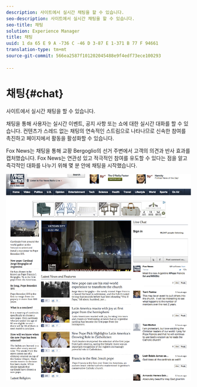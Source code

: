```yaml
---
description: 사이트에서 실시간 채팅을 할 수 있습니다.
seo-description: 사이트에서 실시간 채팅을 할 수 있습니다.
seo-title: 채팅
solution: Experience Manager
title: 채팅
uuid: 1 da 65 E 9 A -736 C -46 D 3-87 E 1-371 B 77 F 94661
translation-type: tm+mt
source-git-commit: 566ea2587f101202045488e9f4edf73ece100293

---
```



# 채팅{#chat}

사이트에서 실시간 채팅을 할 수 있습니다.

채팅을 통해 사용자는 실시간 이벤트, 공지 사항 또는 쇼에 대한 실시간 대화를 할 수 있습니다. 컨텐츠가 스레드 없는 채팅의 연속적인 스트림으로 나타나므로 신속한 참여를 촉진하고 페이지에서 활동을 활성화할 수 있습니다.

Fox News는 채팅을 통해 교황 Bergoglio의 선거 주변에서 고객의 의견과 반사 효과를 캡처했습니다. Fox News는 연관성 있고 적극적인 참여를 유도할 수 있다는 점을 알고 즉각적인 대화를 나누기 위해 몇 분 안에 채팅을 시작했습니다.

![](assets/chat_example.png)

